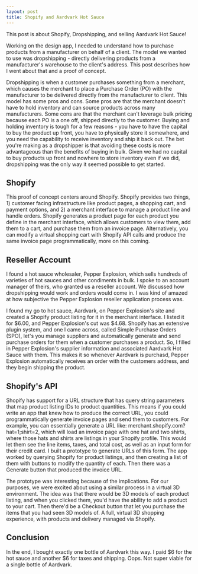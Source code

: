 ```yaml
---
layout: post
title: Shopify and Aardvark Hot Sauce
---
```


This post is about Shopify, Dropshipping, and selling Aardvark Hot Sauce!

Working on the design app, I needed to understand how to purchase products from a manufacturer on behalf of a client. The model we wanted to use was dropshipping - directly delivering products from a manufacturer's warehouse to the client's address. This post describes how I went about that and a proof of concept.

Dropshipping is when a customer purchases something from a merchant, which causes the merchant to place a Purchase Order (PO) with the manufacturer to be delivered directly from the manufacturer to client. This model has some pros and cons. Some pros are that the merchant doesn't have to hold inventory and can source products across many manufacturers. Some cons are that the merchant can't leverage bulk pricing because each PO is a one off, shipped directly to the customer. Buying and holding inventory is tough for a few reasons - you have to have the capital to buy the product up front, you have to physically store it somewhere, and you need the capability to receive inventory and ship it back out. The bet you're making as a dropshipper is that avoiding these costs is more advantageous than the benefits of buying in bulk. Given we had no capital to buy products up front and nowhere to store inventory even if we did, dropshipping was the only way it seemed possible to get started.

## Shopify

This proof of concept centers around Shopify. Shopify provides two things, 1) customer facing infrastructure like product pages, a shopping cart, and payment options, and 2) a merchant interface to manage a product line and handle orders. Shopify generates a product page for each product you define in the merchant interface, which allows customers to view them, add them to a cart, and purchase them from an invoice page. Alternatively, you can modify a virtual shopping cart with Shopify API calls and produce the same invoice page programmatically, more on this coming. 

## Reseller Account

I found a hot sauce wholesaler, Pepper Explosion, which sells hundreds of varieties of hot sauces and other condiments in bulk. I spoke to an account manager of theirs, who granted us a reseller account. We discussed how dropshipping would work and orders would come in. I was kind of amazed at how subjective the Pepper Explosion reseller application process was. 

I found my go to hot sauce, Aardvark, on Pepper Explosion's site and created a Shopify product listing for it in the merchant interface. I listed it for $6.00, and Pepper Explosion's cut was $4.68. Shopify has an extensive plugin system, and one I came across, called Simple Purchase Orders (SPO), let's you manage suppliers and automatically generate and send purchase orders for them when a customer purchases a product. So, I filled in Pepper Explosion's supplier information and associated Aardvark Hot Sauce with them. This makes it so whenever Aardvark is purchasd, Pepper Explosion automatically receives an order with the customers address, and they begin shipping the product. 

## Shopify's API

Shopify has support for a URL structure that has query string parameters that map product listing IDs to product quantities. This means if you could write an app that knew how to produce the correct URL, you could programmatically generate invoice pages and send them to customers. For example, you can essentially generate a URL like: merchant.shopify.com?hat=1;shirt=2, which will load an invoice page with one hat and two shirts, where those hats and shirts are listings in your Shopify profile. This would let them see the line items, taxes, and total cost, as well as an input form for their credit card. I built a prototype to generate URLs of this form. The app worked by querying Shopify for product listings, and then creating a list of them with buttons to modify the quantity of each. Then there was a Generate button that produced the invoice URL. 

The prototype was interesting because of the implications. For our purposes, we were excited about using a similar process in a virtual 3D environment. The idea was that there would be 3D models of each product listing, and when you clicked them, you'd have the ability to add a product to your cart. Then there'd be a Checkout button that let you purchase the items that you had seen 3D models of. A full, virtual 3D shopping experience, with products and delivery managed via Shopify.

## Conclusion

In the end, I bought exactly one bottle of Aardvark this way. I paid $6 for the hot sauce and another $6 for taxes and shipping. Oops. Not super viable for a single bottle of Aardvark.

